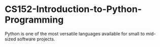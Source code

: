 # CS152-Introduction-to-Python-Programming
Python is one of the most versatile languages available for small to mid-sized software projects. 
